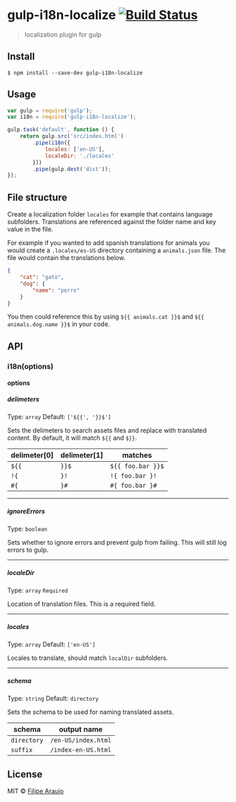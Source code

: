 # gulp-i18n-localize [![Build Status](https://travis-ci.org/filaraujo/gulp-i18n-localize.svg?branch=master)](https://travis-ci.org/filaraujo/gulp-i18n-localize)

> localization plugin for gulp


## Install

```
$ npm install --save-dev gulp-i18n-localize
```


## Usage

```js
var gulp = require('gulp');
var i18n = require('gulp-i18n-localize');

gulp.task('default', function () {
	return gulp.src('src/index.html')
		.pipe(i18n({
			locales: ['en-US'],
			localeDir: './locales'
		}))
		.pipe(gulp.dest('dist'));
});
```

## File structure
Create a localization folder `locales` for example that contains language subfolders.
Translations are referenced against the folder name and key value in the file.

For example if you wanted to add spanish translations for animals you would
create a `.locales/es-US` directory containing a `animals.json` file.
The file would contain the translations below.
```json
{
	"cat": "gato",
	"dog": {
		"name": "perro"
	}
}
```

You then could reference this by using `${{ animals.cat }}$` and
`${{ animals.dog.name }}$` in your code.



## API

### i18n(options)

#### options

##### delimeters

Type: `array`
Default: `['${{', '}}$']`

Sets the delimeters to search assets files and replace with translated content.
By default, it will match `${{` and `$}}`.

delimeter[0] 	| delimeter[1]	| matches
---						| --- 					| ---
`${{` 				| `}}$`					| `${{ foo.bar }}$`
`!{` 					|	`}!`					| `!{ foo.bar }!`
`#{` 					|	`}#`					| `#{ foo.bar }#`


---

##### ignoreErrors

Type: `boolean`

Sets whether to ignore errors and prevent gulp from failing. This will still log
errors to gulp.

---

##### localeDir

Type: `array`
`Required`

Location of translation files. This is a required field.

---

##### locales

Type: `array`
Default: `['en-US']`

Locales to translate, should match `localDir` subfolders.

---

##### schema

Type: `string`
Default: `directory`

Sets the schema to be used for naming translated assets.

schema			| output name
----------- | -------------
`directory`	| `/en-US/index.html`
`suffix`  	| `/index-en-US.html`



## License

MIT © [Filipe Araujo](https://github.com/filaraujo)
